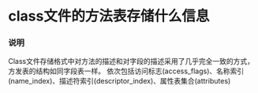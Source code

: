 # class文件的方法表存储什么信息

### 说明
Class文件存储格式中对方法的描述和对字段的描述采用了几乎完全一致的方式，方发表的结构如同字段表一样。
依次包括访问标志(access_flags)、名称索引(name_index)、描述符索引(descriptor_index)、属性表集合(attributes)